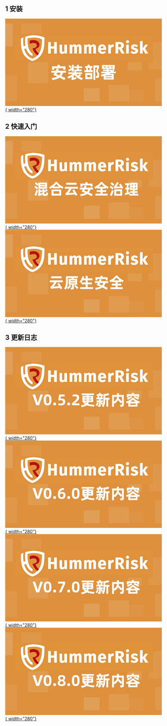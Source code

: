 ## 1 安装
[![安装部署](./img/../../img/vedio/install-cover.jpeg){ width="280"}](https://www.bilibili.com/video/BV1JK411d79A/)


## 2 快速入门

[![快速入门1](./img/../../img/vedio/quickstart1.jpeg){ width="280"}](https://www.bilibili.com/video/BV1g84y1b79N/?vd_source=40cffdce443e3b05aff80ddde424f0c3)
[![快速入门2](./img/../../img/vedio/quickstart2.jpeg){ width="280"}](https://www.bilibili.com/video/BV1yA411D7kc/)


## 3 更新日志

[![更新日志](./img/../../img/vedie/../vedio/v052cover.jpeg){ width="280"}](https://www.bilibili.com/video/BV13P4y1d7kn/)
[![更新日志](./img/../../img/vedie/../vedio/v060cover.jpeg){ width="280"}](https://www.bilibili.com/video/BV1mD4y1h7cg/)
[![更新日志](./img/../../img/vedie/../vedio/v070cover.jpeg){ width="280"}](https://www.bilibili.com/video/BV1Mv4y1X7sT/)
[![更新日志](./img/../../img/vedie/../vedio/v080cover.jpeg){ width="280"}](https://www.bilibili.com/video/BV1AP4y1C73y/)